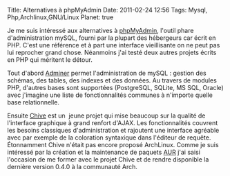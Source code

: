 Title: Alternatives à phpMyAdmin
Date: 2011-02-24 12:56
Tags:  Mysql, Php,Archlinux,GNU/Linux
Planet: true


Je me suis intéressé aux alternatives à
[phpMyAdmin](http://www.phpmyadmin.net/), l'outil phare d'administration mySQL,
fourni par la plupart des hébergeurs car écrit en PHP. C'est une référence
et à part une interface vieillisante on ne peut pas lui reprocher grand chose.
Néanmoins j'ai testé deux autres projets écrits en PHP qui méritent le
détour.

Tout d'abord [Adminer](http://www.adminer.org/) permet l'administration de mySQL :
 gestion des schémas, des tables, des indexes et des données. Au travers de
modules PHP, d'autres bases sont supportées (PostgreSQL, SQLite, MS SQL,
Oracle) avec j'imagine une liste de fonctionnalités communes à n'importe
quelle base relationnelle.


Ensuite [Chive](http://www.chive-project.com/) est un  jeune projet qui mise
beaucoup sur la qualité de l'interface graphique à grand renfort d'AJAX. Les
fonctionnalités couvrent les besoins classiques d'administration et rajoutent
une interface agréable avec par exemple de la coloration syntaxique dans
l'éditeur de requête. Étonnamment Chive n'était pas encore proposé
ArchLinux. Comme je suis intéressé par la création et la maintenance de
paquets [AUR](http://aur.archlinux.org) j'ai saisi l'occasion de me former avec
le projet Chive et de rendre disponible la dernière version 0.4.0 à la
communauté Arch.
